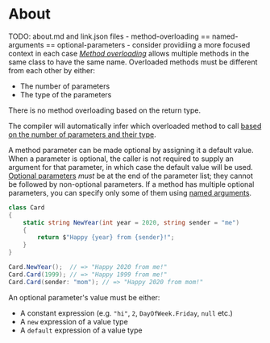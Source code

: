 # About

TODO: about.md and link.json files - method-overloading == named-arguments == optional-parameters - consider providiing a more focused context in each case
[_Method overloading_][member-overloading] allows multiple methods in the same class to have the same name. Overloaded methods must be different from each other by either:

- The number of parameters
- The type of the parameters

There is no method overloading based on the return type.

The compiler will automatically infer which overloaded method to call [based on the number of parameters and their type][overloading].

A method parameter can be made optional by assigning it a default value. When a parameter is optional, the caller is not required to supply an argument for that parameter, in which case the default value will be used. [Optional parameters][optional-arguments] _must_ be at the end of the parameter list; they cannot be followed by non-optional parameters. If a method has multiple optional parameters, you can specify only some of them using [named arguments][named-arguments].

```csharp
class Card
{
    static string NewYear(int year = 2020, string sender = "me")
    {
        return $"Happy {year} from {sender}!";
    }
}

Card.NewYear();  // => "Happy 2020 from me!"
Card.Card(1999); // => "Happy 1999 from me!"
Card.Card(sender: "mom"); // => "Happy 2020 from mom!"
```

An optional parameter's value must be either:

- A constant expression (e.g. `"hi"`, `2`, `DayOfWeek.Friday`, `null` etc.)
- A `new` expression of a value type
- A `default` expression of a value type

[member-overloading]: https://docs.microsoft.com/en-us/dotnet/standard/design-guidelines/member-overloading
[optional-arguments]: https://docs.microsoft.com/en-us/dotnet/csharp/programming-guide/classes-and-structs/named-and-optional-arguments#optional-arguments
[named-arguments]: https://docs.microsoft.com/en-us/dotnet/csharp/programming-guide/classes-and-structs/named-and-optional-arguments#named-arguments
[overloading]: https://csharpindepth.com/articles/Overloading
